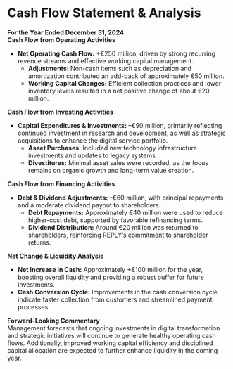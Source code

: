 # Cash Flow Statement & Analysis  
**For the Year Ended December 31, 2024**  
**Cash Flow from Operating Activities**  
- **Net Operating Cash Flow:** +€250 million, driven by strong recurring revenue streams and effective working capital management.  
  - **Adjustments:** Non-cash items such as depreciation and amortization contributed an add-back of approximately €50 million.  
  - **Working Capital Changes:** Efficient collection practices and lower inventory levels resulted in a net positive change of about €20 million.

**Cash Flow from Investing Activities**  
- **Capital Expenditures & Investments:** –€90 million, primarily reflecting continued investment in research and development, as well as strategic acquisitions to enhance the digital service portfolio.  
  - **Asset Purchases:** Included new technology infrastructure investments and updates to legacy systems.  
  - **Divestitures:** Minimal asset sales were recorded, as the focus remains on organic growth and long-term value creation.

**Cash Flow from Financing Activities**  
- **Debt & Dividend Adjustments:** –€60 million, with principal repayments and a moderate dividend payout to shareholders.  
  - **Debt Repayments:** Approximately €40 million were used to reduce higher-cost debt, supported by favorable refinancing terms.  
  - **Dividend Distribution:** Around €20 million was returned to shareholders, reinforcing REPLY’s commitment to shareholder returns.

**Net Change & Liquidity Analysis**  
- **Net Increase in Cash:** Approximately +€100 million for the year, boosting overall liquidity and providing a robust buffer for future investments.  
- **Cash Conversion Cycle:** Improvements in the cash conversion cycle indicate faster collection from customers and streamlined payment processes.

**Forward-Looking Commentary**  
Management forecasts that ongoing investments in digital transformation and strategic initiatives will continue to generate healthy operating cash flows. Additionally, improved working capital efficiency and disciplined capital allocation are expected to further enhance liquidity in the coming year.